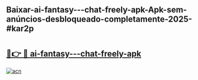 ## Baixar-ai-fantasy---chat-freely-apk-Apk-sem-anúncios-desbloqueado-completamente-2025-#kar2p

# <h2><a href="https://ainizakaria.my?title=ai-fantasy---chat-freely-apk&ref=20M">🔗👉 🔴 ai-fantasy---chat-freely-apk</a></h2>

[![acn](https://github.com/user-attachments/assets/0f9c940e-d8b0-45ae-aac7-cd30a18b3e1c)](https://ainizakaria.my?title=ai-fantasy---chat-freely-apk&ref=20M)

